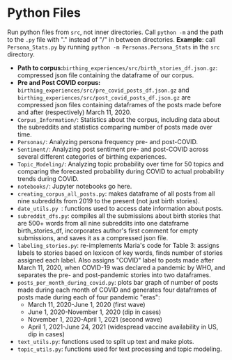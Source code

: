 # Python Files

Run python files from `src`, not inner directories. Call `python -m` and the path to the `.py` file with "." instead of "/" in between directories.
**Example**: call `Persona_Stats.py` by running `python -m Personas.Persona_Stats` in the `src` directory.

- **Path to corpus:**`birthing_experiences/src/birth_stories_df.json.gz`: compressed json file containing the dataframe of our corpus.
- **Pre and Post COVID corpus:** `birthing_experiences/src/pre_covid_posts_df.json.gz` and `birthing_experiences/src/post_covid_posts_df.json.gz` are compressed json files containing dataframes of the posts made before and after (respectively) March 11, 2020.
- `Corpus_Information/`: Statistics about the corpus, including data about the subreddits and statistics comparing number of posts made over time.
- `Personas/`: Analyzing persona frequency pre- and post-COVID.
- `Sentiment/`: Analyzing post sentiment pre- and post-COVID across several different categories of birthing experiences.
- `Topic_Modeling/`: Analyzing topic probability over time for 50 topics and comparing the forecasted probability during COVID to actual probability trends during COVID.
- `notebooks/`: Jupyter notebooks go here.
- `creating_corpus_all_posts.py`: makes dataframe of all posts from all nine subreddits from 2019 to the present (not just birth stories).
- `date_utils.py `: functions used to access date information about posts.
- `subreddit_dfs.py`: compiles all the submissions about birth stories that are 500+ words from all nine subreddits into one dataframe birth_stories_df, incorporates author's first comment for empty submissions, and saves it as a compressed json file.
- `labeling_stories.py`: re-implements Maria's code for Table 3: assigns labels to stories based on lexicon of key words, finds number of stories assigned each label. Also assigns "COVID" label to posts made after March 11, 2020, when COVID-19 was declared a pandemic by WHO, and separates the pre- and post-pandemic stories into two dataframes.
- `posts_per_month_during_covid.py`: plots bar graph of number of posts made during each month of COVID and generates four dataframes of posts made during each of four pandemic "eras":
  -   March 11, 2020-June 1, 2020 (first wave)
  -   June 1, 2020-November 1, 2020 (dip in cases)
  -   November 1, 2020-April 1, 2021 (second wave)
  -   April 1, 2021-June 24, 2021 (widespread vaccine availability in US, dip in cases)
- `text_utils.py`: functions used to split up text and make plots.
- `topic_utils.py`: functions used for text processing and topic modeling.
